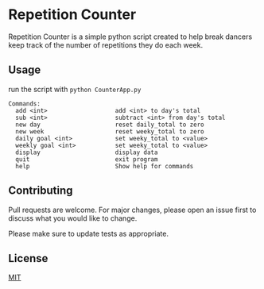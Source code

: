 # Repetition Counter

Repetition Counter is a simple python script created to help break dancers keep track of the number of repetitions they do each week.

## Usage
run the script with `python CounterApp.py`
```
Commands:
  add <int>                   add <int> to day's total
  sub <int>                   subtract <int> from day's total
  new day                     reset daily_total to zero
  new week                    reset weeky_total to zero
  daily goal <int>            set weeky_total to <value>
  weekly goal <int>           set weeky_total to <value>
  display                     display data
  quit                        exit program
  help                        Show help for commands
```
## Contributing

Pull requests are welcome. For major changes, please open an issue first
to discuss what you would like to change.

Please make sure to update tests as appropriate.

## License

[MIT](https://choosealicense.com/licenses/mit/)
